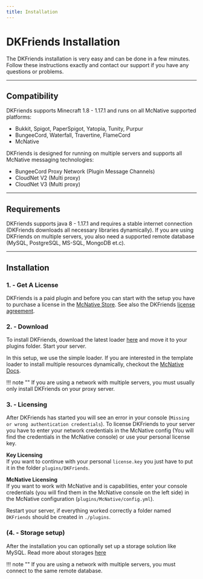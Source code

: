 ```yaml
---
title: Installation
---
```


# DKFriends Installation

The DKFriends installation is very easy and can be done in a few minutes. Follow these instructions 
exactly and contact our support if you have any questions or problems.

***

## **Compatibility**
DKFriends supports Minecraft 1.8 - 1.17.1 and runs on all McNative supported platforms:

 * Bukkit, Spigot, PaperSpigot, Yatopia, Tunity, Purpur
 * BungeeCord, Waterfall, Travertine, FlameCord
 * McNative

DKFriends is designed for running on multiple servers and supports all McNative messaging technologies:

 * BungeeCord Proxy Network (Plugin Message Channels)
 * CloudNet V2 (Multi proxy)
 * CloudNet V3 (Multi proxy)

***

## **Requirements**

DKFriends supports java 8 - 1.17.1 and requires a stable internet connection (DKFriends downloads all necessary libraries dynamically). 
If you are using DKFriends on multiple servers, you also need a supported remote database (MySQL, PostgreSQL, MS-SQL, MongoDB et.c).

***

## **Installation**

### **1. - Get A License**
DKFriends is a paid plugin and before you can start with the setup you have to purchase a license in the [McNative Store](https://mcnative.org/plugins/pretronic/dkfriends). 
See also the DKFriends [license agreement](../license.md).

### **2. - Download**
To install DKFriends, download the latest loader [here](https://downloads.mcnative.org/id/f9aa2e05-fb5a-407a-844c-175105ec3544) and
move it to your plugins folder. Start your server.

In this setup, we use the simple loader. If you are interested in the template loader to install multiple resources dynamically, 
checkout the [McNative Docs](https://docs.mcnative.org/).

!!! note ""
    If you are using a network with multiple servers, you must usually only install DKFriends on your proxy server.

### **3. - Licensing**
After DKFriends has started you will see an error in your console (`Missing or wrong authentication credentials`). 
To license DKFriends to your server you have to enter your network credentials in the McNative config (You will find the credentials in the McNative console) 
or use your personal license key.

**Key Licensing** <br />
If you want to continue with your personal `license.key` you just have to put it in the folder `plugins/DKFriends`.

**McNative Licensing** <br />
If you want to work with McNative and is capabilities, enter your console credentials (you will find them in the McNative console on the left side) in the McNative configuration (`plugins/McNative/config.yml`).


Restart your server, if everything worked correctly a folder named `DKFriends` should be created in `./plugins`.

### **(4. - Storage setup)**
After the installation you can optionally set up a storage solution like MySQL. Read more about storages [here](storage.md)

!!! note ""
    If you are using a network with multiple servers, you must connect to the same remote database.
